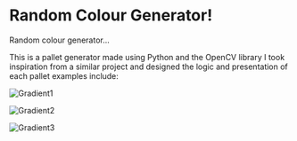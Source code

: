 # Random Colour Generator!
Random colour generator...

This is a pallet generator made using Python and the OpenCV library
I took inspiration from a similar project and designed the logic and presentation of each pallet
examples include:

![Gradient1](https://github.com/frozenPigeons/Random-Color-Generator/assets/118379320/36dbb1d1-bc4e-4ae0-98b6-57342449de65)

![Gradient2](https://github.com/frozenPigeons/Random-Color-Generator/assets/118379320/5390313a-f7b9-4a75-a1b8-bc9e3348b739)

![Gradient3](https://github.com/frozenPigeons/Random-Color-Generator/assets/118379320/49c00fb5-cd99-413b-8952-e8016bfce7db)

